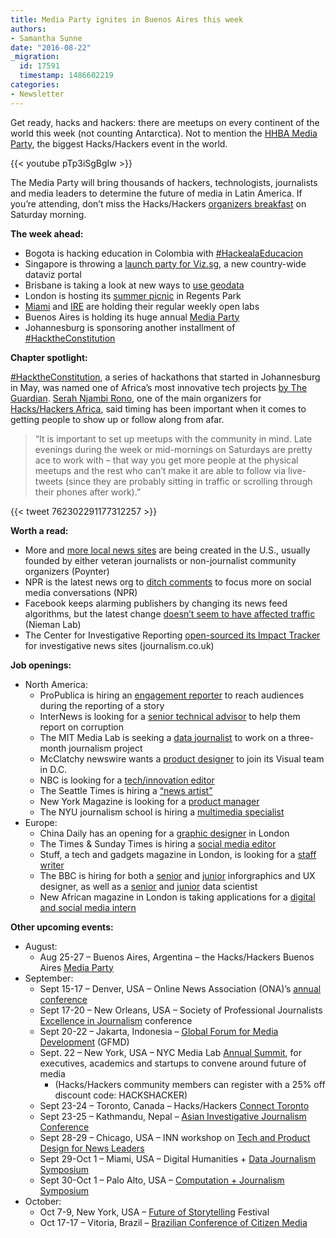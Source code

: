 ```yaml
---
title: Media Party ignites in Buenos Aires this week
authors:
- Samantha Sunne
date: "2016-08-22"
_migration:
  id: 17591
  timestamp: 1486602219
categories:
- Newsletter
---
```


Get ready, hacks and hackers: there are meetups on every continent of the world this week (not counting Antarctica). Not to mention the [HHBA Media Party][1], the biggest Hacks/Hackers event in the world.

{{< youtube pTp3iSgBgIw >}}

The Media Party will bring thousands of hackers, technologists, journalists and media leaders to determine the future of media in Latin America. If you&#8217;re attending, don&#8217;t miss the Hacks/Hackers [organizers breakfast][2] on Saturday morning.

**The week ahead:**

  * Bogota is hacking education in Colombia with [#HackealaEducacion][3]
  * Singapore is throwing a [launch party for Viz.sg][4], a new country-wide dataviz portal
  * Brisbane is taking a look at new ways to [use geodata][5]
  * London is hosting its [summer picnic][6] in Regents Park
  * [Miami][7] and [IRE][8] are holding their regular weekly open labs
  * Buenos Aires is holding its huge annual [Media Party][9]
  * Johannesburg is sponsoring another installment of [#HacktheConstitution][10]

**Chapter spotlight:**

[#HacktheConstitution][11], a series of hackathons that started in Johannesburg in May, was named one of Africa&#8217;s most innovative tech projects [by The Guardian][12]. [Serah Njambi Rono][13], one of the main organizers for [Hacks/Hackers Africa][14], said timing has been important when it comes to getting people to show up or follow along from afar.

> &#8220;It is important to set up meetups with the community in mind. Late evenings during the week or mid-mornings on Saturdays are pretty ace to work with &#8211; that way you get more people at the physical meetups and the rest who can&#8217;t make it are able to follow via live-tweets (since they are probably sitting in traffic or scrolling through their phones after work).&#8221;

{{< tweet 762302291177312257 >}}

**Worth a read:**

  * More and [more local news sites][15] are being created in the U.S., usually founded by either veteran journalists or non-journalist community organizers (Poynter)
  * NPR is the latest news org to [ditch comments][16] to focus more on social media conversations (NPR)
  * Facebook keeps alarming publishers by changing its news feed algorithms, but the latest change [doesn&#8217;t seem to have affected traffic][17] (Nieman Lab)
  * The Center for Investigative Reporting [open-sourced its Impact Tracker][18] for investigative news sites (journalism.co.uk)

**Job openings:**

  * North America:
      * ProPublica is hiring an [engagement reporter][19] to reach audiences during the reporting of a story
      * InterNews is looking for a [senior technical advisor][20] to help them report on corruption
      * The MIT Media Lab is seeking a [data journalist][21] to work on a three-month journalism project
      * McClatchy newswire wants a [product designer][22] to join its Visual team in D.C.
      * NBC is looking for a [tech/innovation editor][23]
      * The Seattle Times is hiring a [&#8220;news artist&#8221;][24]
      * New York Magazine is looking for a [product manager][25]
      * The NYU journalism school is hiring a [multimedia specialist][26]
  * Europe:
      * China Daily has an opening for a [graphic designer][27] in London
      * The Times & Sunday Times is hiring a [social media editor][28]
      * Stuff, a tech and gadgets magazine in London, is looking for a [staff writer][29]
      * The BBC is hiring for both a [senior][30] and [junior][31] inforgraphics and UX designer, as well as a [senior][32] and [junior][33] data scientist
      * New African magazine in London is taking applications for a [digital and social media intern][34]

**Other upcoming events:**

  * August:
      * Aug 25-27 &#8211; Buenos Aires, Argentina &#8211; the Hacks/Hackers Buenos Aires [Media Party][35]
  * September:
      * Sept 15-17 &#8211; Denver, USA &#8211; Online News Association (ONA)&#8217;s [annual conference][36]
      * Sept 17-20 &#8211; New Orleans, USA &#8211; Society of Professional Journalists [Excellence in Journalism][37] conference
      * Sept 20-22 &#8211; Jakarta, Indonesia &#8211; [Global Forum for Media Development][38] (GFMD)
      * Sept. 22 &#8211; New York, USA &#8211; NYC Media Lab [Annual Summit][39], for executives, academics and startups to convene around future of media
          * (Hacks/Hackers community members can register with a 25% off discount code: HACKSHACKER)
      * Sept 23-24 &#8211; Toronto, Canada &#8211; Hacks/Hackers [Connect Toronto][40]
      * Sept 23-25 &#8211; Kathmandu, Nepal &#8211; [Asian Investigative Journalism Conference][41]
      * Sept 28-29 &#8211; Chicago, USA &#8211; INN workshop on [Tech and Product Design for News Leaders][42]
      * Sept 29-Oct 1 &#8211; Miami, USA &#8211; Digital Humanities + [Data Journalism Symposium][43]
      * Sept 30-Oct 1 &#8211; Palo Alto, USA &#8211; [Computation + Journalism Symposium][44]
  * October:
      * Oct 7-9, New York, USA &#8211; [Future of Storytelling][45] Festival
      * Oct 17-17 &#8211; Vitoria, Brazil &#8211; [Brazilian Conference of Citizen Media][46]

 [1]: http://mediaparty.info/
 [2]: http://schedule.mediaparty.info/event/82hD/hackshackers-gobernanza-como-nos-organizamos-para-seguir
 [3]: http://www.meetup.com/Hacks-Hackers-Bogota/events/233322512/
 [4]: http://www.meetup.com/Hacks-Hackers-Singapore/events/233076089/
 [5]: http://www.meetup.com/Hacks-Hackers-Brisbane/events/232355768/
 [6]: http://www.meetup.com/HacksHackersLondon/events/229127091/
 [7]: http://www.meetup.com/Hacks-Hackers-Miami/
 [8]: http://www.meetup.com/hackshackersIRE/
 [9]: http://www.meetup.com/HacksHackersBA/events/231336604/
 [10]: http://www.meetup.com/HacksHackersAfrica/events/233115177/
 [11]: https://twitter.com/hashtag/hacktheconstitution
 [12]: https://www.theguardian.com/world/2016/aug/05/africa-most-innovative-controversial-tech-hacks-hackers
 [13]: https://twitter.com/CallMeAlien
 [14]: https://www.facebook.com/HacksHackersAfrica/
 [15]: http://www.poynter.org/2016/as-legacy-news-organizations-cut-back-local-sites-are-cropping-up-to-fill-the-void/426361/
 [16]: http://www.npr.org/sections/thisisnpr/2016/08/17/490208179/beyond-comments-finding-better-ways-to-connect-with-you?utm_source=API+Need+to+Know+newsletter&utm_campaign=12b7e58054-Need_to_Know_August_18_20168_18_2016&utm_medium=email&utm_term=0_e3bf78af04-12b7e58054-38065925
 [17]: http://www.niemanlab.org/2016/08/that-friends-and-family-facebook-algorithm-change-doesnt-seem-to-be-hurting-traffic-to-news-sites/
 [18]: https://www.journalism.co.uk/news/the-center-for-investigative-reporting-open-sources-its-platform-to-help-publishers-measure-impact/s2/a661841/
 [19]: https://www.propublica.org/atpropublica/item/propublica-is-hiring-an-engagement-reporter
 [20]: http://ire.org/jobs/job/875/
 [21]: http://ire.org/jobs/job/872/
 [22]: http://snd.org/jobs/view/product-designer-visual-team/
 [23]: http://talkingbiznews.com/biz-news-help-wanted/nbc-news-seeks-techinnovation-editor/
 [24]: https://rn22.ultipro.com/SEA1004/jobboard/JobDetails.aspx?__ID=392
 [25]: http://nymag.com/newyork/jobs/#prod-manager
 [26]: https://uscareers-nyu.icims.com/jobs/2170/multimedia-specialist---journalism/job?mobile=false&width=720&height=500&bga=true&needsRedirect=false&jan1offset=-360&jun1offset=-300
 [27]: https://www.journalism.co.uk/media-jobs/graphic-designer/s75/a665491/
 [28]: https://www.journalism.co.uk/media-jobs/social-media-editor/s75/a665414/
 [29]: http://www.gorkanajobs.co.uk/job/63993/stuff-staff-writer/
 [30]: http://careerssearch.bbc.co.uk/jobs/job/Senior-User-Experience-UX-Designer/17477
 [31]: http://careerssearch.bbc.co.uk/jobs/job/Junior-Infographics-UX-Designer/17476
 [32]: http://careerssearch.bbc.co.uk/jobs/job/Senior-Data-Scientist/17634
 [33]: http://careerssearch.bbc.co.uk/jobs/job/Data-Scientist/17635
 [34]: http://ijnet.org/en/opportunities/new-african-magazine-seeks-digital-media-intern-uk
 [35]: http://www.mediaparty.info/2016/
 [36]: http://ona16.journalists.org/
 [37]: http://excellenceinjournalism.org/
 [38]: http://gfmd.info/en/site/news/882/Get-ready-for-the-2016-Jakarta-World-Forum-for-Media-Development.htm
 [39]: http://summit.nycmedialab.org/
 [40]: http://connect.hackshackers.com/events/toronto
 [41]: http://2016.uncoveringasia.org/
 [42]: https://inn.org/event/technology-and-product-design-for-newsroom-leaders/
 [43]: http://dhdjmiami.com/
 [44]: http://journalism.stanford.edu/cj2016/
 [45]: http://www.fostfest.com/#content
 [46]: http://eventos.ufes.br/index.php/midiacidada/midiacidada